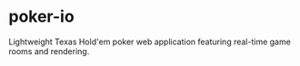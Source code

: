 # poker-io
Lightweight Texas Hold'em poker web application featuring real-time game rooms and rendering.
